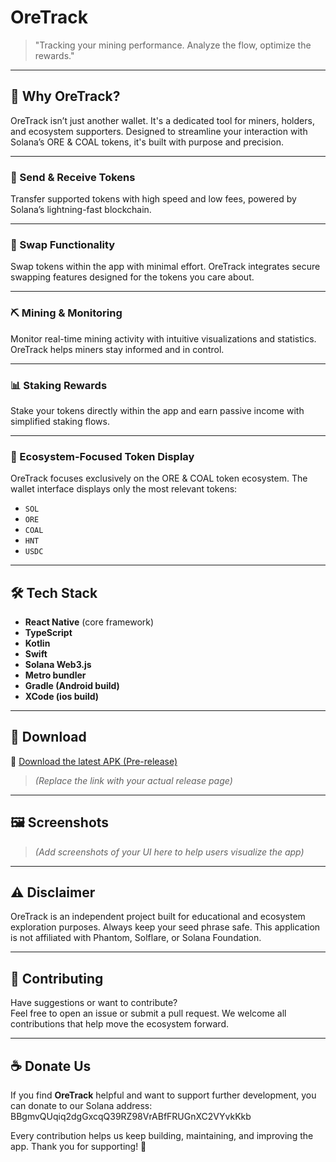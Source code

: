 # OreTrack

> "Tracking your mining performance. Analyze the flow, optimize the rewards."

---

## 💬 Why OreTrack?

OreTrack isn’t just another wallet. It's a dedicated tool for miners, holders, and ecosystem supporters. Designed to streamline your interaction with Solana’s ORE & COAL tokens, it's built with purpose and precision.

---

### 💸 Send & Receive Tokens
Transfer supported tokens with high speed and low fees, powered by Solana’s lightning-fast blockchain.

---

### 🔄 Swap Functionality
Swap tokens within the app with minimal effort. OreTrack integrates secure swapping features designed for the tokens you care about.

---

### ⛏️ Mining & Monitoring
Monitor real-time mining activity with intuitive visualizations and statistics. OreTrack helps miners stay informed and in control.

---

### 📊 Staking Rewards
Stake your tokens directly within the app and earn passive income with simplified staking flows.

---

### 🧬 Ecosystem-Focused Token Display
OreTrack focuses exclusively on the ORE & COAL token ecosystem. The wallet interface displays only the most relevant tokens:

- `SOL`
- `ORE`
- `COAL`
- `HNT`
- `USDC`

---

## 🛠 Tech Stack

- **React Native** (core framework)
- **TypeScript**
- **Kotlin**
- **Swift**
- **Solana Web3.js**
- **Metro bundler**
- **Gradle (Android build)**
- **XCode (ios build)**

---

## 📱 Download

🔗 [Download the latest APK (Pre-release)](https://github.com/jeckhat/ore-track/releases/download/v0.0.1-beta/OreTrack-v0.0.1-beta.apk)  
> *(Replace the link with your actual release page)*

---

## 🖼️ Screenshots
> *(Add screenshots of your UI here to help users visualize the app)*

---

## ⚠️ Disclaimer

OreTrack is an independent project built for educational and ecosystem exploration purposes. Always keep your seed phrase safe. This application is not affiliated with Phantom, Solflare, or Solana Foundation.

---

## 🤝 Contributing

Have suggestions or want to contribute?  
Feel free to open an issue or submit a pull request. We welcome all contributions that help move the ecosystem forward.

---

## ☕️ Donate Us

If you find **OreTrack** helpful and want to support further development, you can donate to our Solana address:
BBgmvQUqiq2dgGxcqQ39RZ98VrABfFRUGnXC2VYvkKkb

Every contribution helps us keep building, maintaining, and improving the app. Thank you for supporting! 🤝